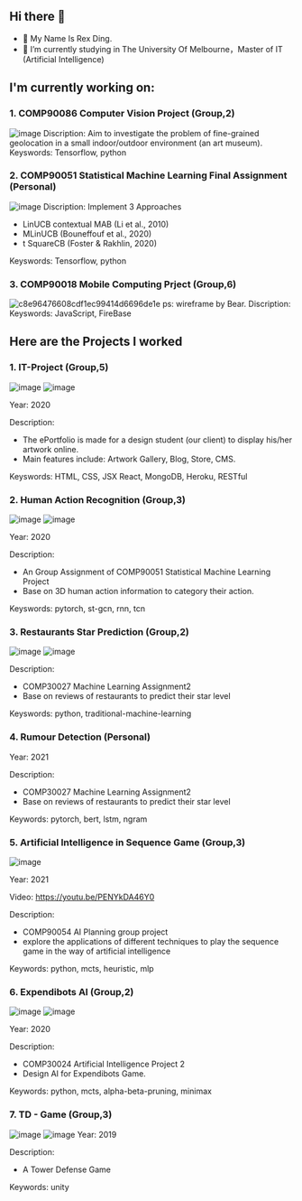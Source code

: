 ## Hi there 👋
- 🌱 My Name Is Rex Ding.
- 🔭 I’m currently studying in The University Of Melbourne，Master of IT (Artificial Intelligence)

## I'm currently working on:
### 1. COMP90086 Computer Vision Project (Group,2)
![image](https://user-images.githubusercontent.com/48665115/134942706-44c5cbf6-ca37-4df0-b29a-8a59fb542671.png)
Discription: Aim to investigate the problem of fine-grained geolocation in a small indoor/outdoor environment (an art museum).
Keyswords: Tensorflow, python
### 2. COMP90051 Statistical Machine Learning Final Assignment (Personal)
![image](https://user-images.githubusercontent.com/48665115/134942828-20ad82b6-b654-471a-b094-837ccce74d82.png)
Discription: Implement 3 Approaches
* LinUCB contextual MAB (Li et al., 2010)
* MLinUCB (Bouneffouf et al., 2020)
* t SquareCB (Foster & Rakhlin, 2020)

Keyswords: Tensorflow, python
### 3. COMP90018 Mobile Computing Prject (Group,6)
![c8e96476608cdf1ec99414d6696de1e](https://user-images.githubusercontent.com/48665115/134943515-a1daf39d-f289-4afd-8bcf-c9dc5c814c8c.jpg)
ps: wireframe by Bear.
Discription: 
Keyswords: JavaScript, FireBase

## Here are the Projects I worked

### 1. IT-Project (Group,5)
![image](https://user-images.githubusercontent.com/48665115/134944451-91a7f7f4-866e-4c4b-bf2e-7255e610e69d.png)
![image](https://user-images.githubusercontent.com/48665115/134945009-b90d1578-7cd3-4e6d-bad7-e49ef7eac516.png)

Year: 2020

Description:
* The ePortfolio is made for a design student (our client) to display his/her artwork online.
* Main features include: Artwork Gallery, Blog, Store, CMS.

Keyswords: HTML, CSS, JSX React, MongoDB, Heroku, RESTful

### 2. Human Action Recognition (Group,3)
![image](https://user-images.githubusercontent.com/48665115/134945324-2548b8f9-ba66-4db7-9be4-b5cbf8db1304.png)
![image](https://user-images.githubusercontent.com/48665115/134945746-dcb78106-59ee-4a32-bc92-4735c4453bfd.png)

Year: 2020

Description:
* An Group Assignment of COMP90051 Statistical Machine Learning Project
* Base on 3D human action information to category their action.

Keyswords: pytorch, st-gcn, rnn, tcn

### 3. Restaurants Star Prediction  (Group,2)
![image](https://user-images.githubusercontent.com/48665115/134947202-1192bc58-b63e-4c82-ad7e-b0167a250c44.png)
![image](https://user-images.githubusercontent.com/48665115/134946791-71dc817f-439e-4a26-b8ad-b6714ccc02e1.png)

Description:
* COMP30027 Machine Learning Assignment2
* Base on reviews of restaurants to predict their star level

Keyswords: python, traditional-machine-learning

### 4. Rumour Detection (Personal)
Year: 2021

Description:
* COMP30027 Machine Learning Assignment2
* Base on reviews of restaurants to predict their star level

Keywords: pytorch, bert, lstm, ngram

### 5. Artificial Intelligence in Sequence Game (Group,3)
![image](https://user-images.githubusercontent.com/48665115/134949977-e787855f-6f5d-4845-af56-43a5a7e3f3e4.png)

Year: 2021

Video: https://youtu.be/PENYkDA46Y0

Description:
* COMP90054 AI Planning group project
* explore the applications of different techniques to play the sequence game in the way of artificial intelligence

Keywords: python, mcts, heuristic, mlp

### 6. Expendibots AI (Group,2)
![image](https://user-images.githubusercontent.com/48665115/134948967-135b03cd-ee69-4936-bcea-0ebe97a38b58.png)
![image](https://user-images.githubusercontent.com/48665115/134949091-6cacd60c-7b1c-4b4c-b875-f59775f84e39.png)

Year: 2020

Description:
* COMP30024 Artificial Intelligence Project 2
* Design AI for Expendibots Game.

Keywords: python, mcts, alpha-beta-pruning, minimax

### 7. TD - Game (Group,3)
![image](https://user-images.githubusercontent.com/48665115/134948437-c06eaacc-dbd1-41af-a2ed-ebcf23fc4752.png)
![image](https://user-images.githubusercontent.com/48665115/134948488-a33e36e7-ac86-4280-95eb-6a2beb989cc0.png)
Year: 2019

Description:
* A Tower Defense Game

Keywords: unity
